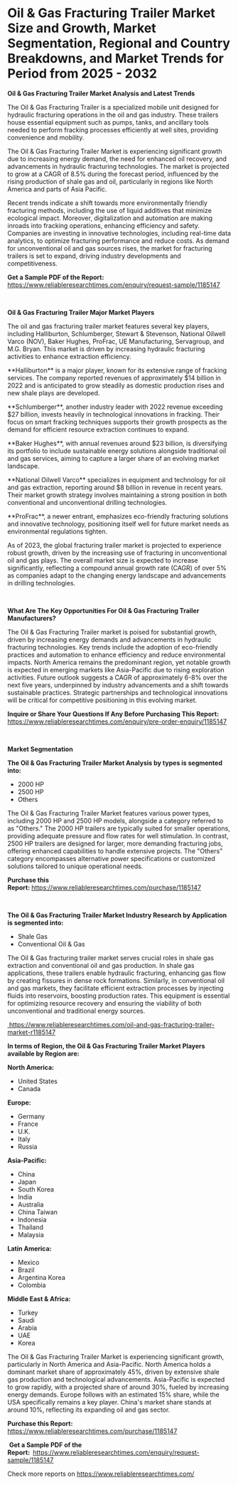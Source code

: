 <p><h1>Oil & Gas Fracturing Trailer Market Size and Growth, Market Segmentation, Regional and Country Breakdowns, and Market Trends for Period from 2025 -  2032</h1></p><p><strong>Oil & Gas Fracturing Trailer Market Analysis and Latest Trends</strong></p>
<p><p>The Oil & Gas Fracturing Trailer is a specialized mobile unit designed for hydraulic fracturing operations in the oil and gas industry. These trailers house essential equipment such as pumps, tanks, and ancillary tools needed to perform fracking processes efficiently at well sites, providing convenience and mobility.</p><p>The Oil & Gas Fracturing Trailer Market is experiencing significant growth due to increasing energy demand, the need for enhanced oil recovery, and advancements in hydraulic fracturing technologies. The market is projected to grow at a CAGR of 8.5% during the forecast period, influenced by the rising production of shale gas and oil, particularly in regions like North America and parts of Asia Pacific. </p><p>Recent trends indicate a shift towards more environmentally friendly fracturing methods, including the use of liquid additives that minimize ecological impact. Moreover, digitalization and automation are making inroads into fracking operations, enhancing efficiency and safety. Companies are investing in innovative technologies, including real-time data analytics, to optimize fracturing performance and reduce costs. As demand for unconventional oil and gas sources rises, the market for fracturing trailers is set to expand, driving industry developments and competitiveness.</p></p>
<p><strong>Get a Sample PDF of the Report:&nbsp;</strong> <a href="https://www.reliableresearchtimes.com/enquiry/request-sample/1185147?utm_campaign=2515&utm_medium=2&utm_source=Github&utm_content=ia&utm_term=28022025&utm_id=oil-gas-fracturing-trailer">https://www.reliableresearchtimes.com/enquiry/request-sample/1185147</a></p>
<p>&nbsp;</p>
<p><strong>Oil & Gas Fracturing Trailer Major Market Players</strong></p>
<p><p>The oil and gas fracturing trailer market features several key players, including Halliburton, Schlumberger, Stewart & Stevenson, National Oilwell Varco (NOV), Baker Hughes, ProFrac, UE Manufacturing, Servagroup, and M.G. Bryan. This market is driven by increasing hydraulic fracturing activities to enhance extraction efficiency.</p><p>**Halliburton** is a major player, known for its extensive range of fracking services. The company reported revenues of approximately $14 billion in 2022 and is anticipated to grow steadily as domestic production rises and new shale plays are developed.</p><p>**Schlumberger**, another industry leader with 2022 revenue exceeding $27 billion, invests heavily in technological innovations in fracking. Their focus on smart fracking techniques supports their growth prospects as the demand for efficient resource extraction continues to expand.</p><p>**Baker Hughes**, with annual revenues around $23 billion, is diversifying its portfolio to include sustainable energy solutions alongside traditional oil and gas services, aiming to capture a larger share of an evolving market landscape.</p><p>**National Oilwell Varco** specializes in equipment and technology for oil and gas extraction, reporting around $8 billion in revenue in recent years. Their market growth strategy involves maintaining a strong position in both conventional and unconventional drilling technologies.</p><p>**ProFrac**, a newer entrant, emphasizes eco-friendly fracturing solutions and innovative technology, positioning itself well for future market needs as environmental regulations tighten.</p><p>As of 2023, the global fracturing trailer market is projected to experience robust growth, driven by the increasing use of fracturing in unconventional oil and gas plays. The overall market size is expected to increase significantly, reflecting a compound annual growth rate (CAGR) of over 5% as companies adapt to the changing energy landscape and advancements in drilling technologies.</p></p>
<p>&nbsp;</p>
<p><strong>What Are The Key Opportunities For Oil & Gas Fracturing Trailer Manufacturers?</strong></p>
<p><p>The Oil & Gas Fracturing Trailer market is poised for substantial growth, driven by increasing energy demands and advancements in hydraulic fracturing technologies. Key trends include the adoption of eco-friendly practices and automation to enhance efficiency and reduce environmental impacts. North America remains the predominant region, yet notable growth is expected in emerging markets like Asia-Pacific due to rising exploration activities. Future outlook suggests a CAGR of approximately 6-8% over the next five years, underpinned by industry advancements and a shift towards sustainable practices. Strategic partnerships and technological innovations will be critical for competitive positioning in this evolving market.</p></p>
<p><strong>Inquire or Share Your Questions If Any Before Purchasing This Report:</strong> <a href="https://www.reliableresearchtimes.com/enquiry/pre-order-enquiry/1185147?utm_campaign=2515&utm_medium=2&utm_source=Github&utm_content=ia&utm_term=28022025&utm_id=oil-gas-fracturing-trailer">https://www.reliableresearchtimes.com/enquiry/pre-order-enquiry/1185147</a></p>
<p>&nbsp;</p>
<p><strong>Market Segmentation</strong></p>
<p><strong>The Oil & Gas Fracturing Trailer Market Analysis by types is segmented into:</strong></p>
<p><ul><li>2000 HP</li><li>2500 HP</li><li>Others</li></ul></p>
<p><p>The Oil & Gas Fracturing Trailer Market features various power types, including 2000 HP and 2500 HP models, alongside a category referred to as "Others." The 2000 HP trailers are typically suited for smaller operations, providing adequate pressure and flow rates for well stimulation. In contrast, 2500 HP trailers are designed for larger, more demanding fracturing jobs, offering enhanced capabilities to handle extensive projects. The "Others" category encompasses alternative power specifications or customized solutions tailored to unique operational needs.</p></p>
<p><strong>Purchase this Report:&nbsp;</strong><a href="https://www.reliableresearchtimes.com/purchase/1185147?utm_campaign=2515&utm_medium=2&utm_source=Github&utm_content=ia&utm_term=28022025&utm_id=oil-gas-fracturing-trailer">https://www.reliableresearchtimes.com/purchase/1185147</a></p>
<p>&nbsp;</p>
<p><strong>The Oil & Gas Fracturing Trailer Market Industry Research by Application is segmented into:</strong></p>
<p><ul><li>Shale Gas</li><li>Conventional Oil & Gas</li></ul></p>
<p><p>The Oil & Gas fracturing trailer market serves crucial roles in shale gas extraction and conventional oil and gas production. In shale gas applications, these trailers enable hydraulic fracturing, enhancing gas flow by creating fissures in dense rock formations. Similarly, in conventional oil and gas markets, they facilitate efficient extraction processes by injecting fluids into reservoirs, boosting production rates. This equipment is essential for optimizing resource recovery and ensuring the viability of both unconventional and traditional energy sources.</p></p>
<p><a href="https://www.reliableresearchtimes.com/oil-and-gas-fracturing-trailer-market-r1185147?utm_campaign=2515&utm_medium=2&utm_source=Github&utm_content=ia&utm_term=28022025&utm_id=oil-gas-fracturing-trailer">&nbsp;https://www.reliableresearchtimes.com/oil-and-gas-fracturing-trailer-market-r1185147</a></p>
<p><strong>In terms of Region, the Oil & Gas Fracturing Trailer Market Players available by Region are:</strong></p>
<p>
    <p> <strong> North America: </strong>
        <ul>
            <li>United States</li>
            <li>Canada</li>
        </ul>
        </p> 
    <p> <strong> Europe: </strong>
        <ul>
            <li>Germany</li>
            <li>France</li>
            <li>U.K.</li>
            <li>Italy</li>
            <li>Russia</li>
        </ul>
        </p> 
    <p> <strong> Asia-Pacific: </strong>
        <ul>
            <li>China</li>
            <li>Japan</li>
            <li>South Korea</li>
            <li>India</li>
            <li>Australia</li>
            <li>China Taiwan</li>
            <li>Indonesia</li>
            <li>Thailand</li>
            <li>Malaysia</li>
        </ul>
        </p> 
    <p> <strong> Latin America: </strong>
        <ul>
            <li>Mexico</li>
            <li>Brazil</li>
            <li>Argentina Korea</li>
            <li>Colombia</li>
        </ul>
        </p> 
    <p> <strong> Middle East & Africa: </strong>
        <ul>
            <li>Turkey</li>
            <li>Saudi</li>
            <li>Arabia</li>
            <li>UAE</li>
            <li>Korea</li>
        </ul>
    </p>
    </p>
<p><p>The Oil & Gas Fracturing Trailer Market is experiencing significant growth, particularly in North America and Asia-Pacific. North America holds a dominant market share of approximately 45%, driven by extensive shale gas production and technological advancements. Asia-Pacific is expected to grow rapidly, with a projected share of around 30%, fueled by increasing energy demands. Europe follows with an estimated 15% share, while the USA specifically remains a key player. China's market share stands at around 10%, reflecting its expanding oil and gas sector.</p></p>
<p><strong>Purchase this Report: </strong><a href="https://www.reliableresearchtimes.com/purchase/1185147?utm_campaign=2515&utm_medium=2&utm_source=Github&utm_content=ia&utm_term=28022025&utm_id=oil-gas-fracturing-trailer">https://www.reliableresearchtimes.com/purchase/1185147</a></p>
<p>&nbsp;<strong>Get a Sample PDF of the Report:&nbsp;&nbsp;</strong><a href="https://www.reliableresearchtimes.com/enquiry/request-sample/1185147?utm_campaign=2515&utm_medium=2&utm_source=Github&utm_content=ia&utm_term=28022025&utm_id=oil-gas-fracturing-trailer">https://www.reliableresearchtimes.com/enquiry/request-sample/1185147</a></p>
<p><strong></strong></p>
<p>Check more reports on <a href="https://www.reliableresearchtimes.com/?utm_campaign=2515&utm_medium=2&utm_source=Github&utm_content=ia&utm_term=28022025&utm_id=oil-gas-fracturing-trailer">https://www.reliableresearchtimes.com/</a></p>